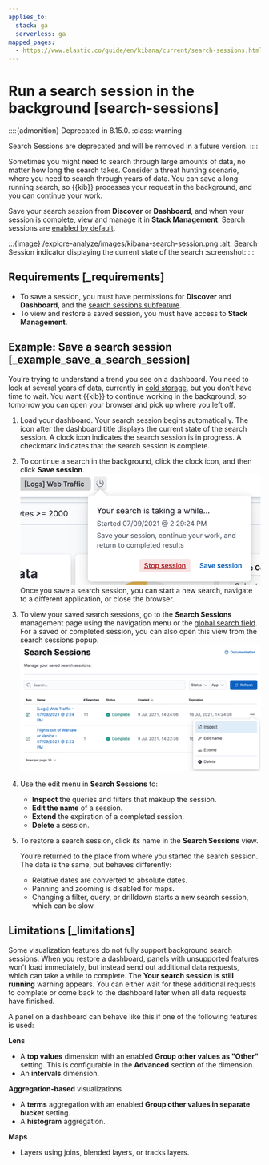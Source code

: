 ```yaml
---
applies_to:
  stack: ga
  serverless: ga
mapped_pages:
  - https://www.elastic.co/guide/en/kibana/current/search-sessions.html
---
```


# Run a search session in the background [search-sessions]

::::{admonition} Deprecated in 8.15.0.
:class: warning

Search Sessions are deprecated and will be removed in a future version.
::::


Sometimes you might need to search through large amounts of data, no matter how long the search takes. Consider a threat hunting scenario, where you need to search through years of data. You can save a long-running search, so {{kib}} processes your request in the background, and you can continue your work.

Save your search session from **Discover** or **Dashboard**, and when your session is complete, view and manage it in **Stack Management**. Search sessions are [enabled by default](kibana://reference/configuration-reference/search-sessions-settings.md).

:::{image} /explore-analyze/images/kibana-search-session.png
:alt: Search Session indicator displaying the current state of the search
:screenshot:
:::


## Requirements [_requirements]

* To save a session, you must have permissions for **Discover** and **Dashboard**, and the [search sessions subfeature](../../deploy-manage/users-roles/cluster-or-deployment-auth/kibana-privileges.md#kibana-feature-privileges).
* To view and restore a saved session, you must have access to **Stack Management**.


## Example: Save a search session [_example_save_a_search_session]

You’re trying to understand a trend you see on a dashboard. You need to look at several years of data, currently in [cold storage](../../manage-data/lifecycle/data-tiers.md#cold-tier), but you don’t have time to wait. You want {{kib}} to continue working in the background, so tomorrow you can open your browser and pick up where you left off.

1. Load your dashboard.
   Your search session begins automatically. The icon after the dashboard title displays the current state of the search session. A clock icon indicates the search session is in progress. A checkmark indicates that the search session is complete.

2. To continue a search in the background, click the clock icon, and then click **Save session**.
   ![Search Session indicator displaying the current state of the search](/explore-analyze/images/kibana-search-session-awhile.png "title =50%")
   Once you save a search session, you can start a new search, navigate to a different application, or close the browser.

3. To view your saved search sessions, go to the **Search Sessions** management page using the navigation menu or the [global search field](../../explore-analyze/find-and-organize/find-apps-and-objects.md). For a saved or completed session, you can also open this view from the search sessions popup.
   ![Search Sessions management view with actions for inspecting](/explore-analyze/images/kibana-search-sessions-menu.png "")

4. Use the edit menu in **Search Sessions** to:

    * **Inspect** the queries and filters that makeup the session.
    * **Edit the name** of a session.
    * **Extend** the expiration of a completed session.
    * **Delete** a session.

5. To restore a search session, click its name in the **Search Sessions** view.

    You’re returned to the place from where you started the search session. The data is the same, but behaves differently:

    * Relative dates are converted to absolute dates.
    * Panning and zooming is disabled for maps.
    * Changing a filter, query, or drilldown starts a new search session, which can be slow.



## Limitations [_limitations]

Some visualization features do not fully support background search sessions. When you restore a dashboard, panels with unsupported features won’t load immediately, but instead send out additional data requests, which can take a while to complete. The **Your search session is still running** warning appears. You can either wait for these additional requests to complete or come back to the dashboard later when all data requests have finished.

A panel on a dashboard can behave like this if one of the following features is used:

**Lens**

* A **top values** dimension with an enabled **Group other values as "Other"** setting. This is configurable in the **Advanced** section of the dimension.
* An **intervals** dimension.

**Aggregation-based** visualizations

* A **terms** aggregation with an enabled **Group other values in separate bucket** setting.
* A **histogram** aggregation.

**Maps**

* Layers using joins, blended layers, or tracks layers.
